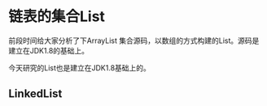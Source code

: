 # 链表的集合List

前段时间给大家分析了下ArrayList 集合源码，以数组的方式构建的List。源码是建立在JDK1.8的基础上。

今天研究的List也是建立在JDK1.8基础上的。

## LinkedList

